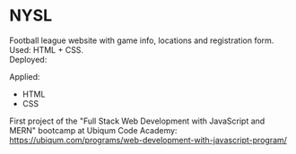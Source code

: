 # NYSL
Football league website with game info, locations and registration form. Used: HTML + CSS.   
Deployed:

Applied:
- HTML
- CSS

First project of the "Full Stack Web Development with JavaScript and MERN" bootcamp at Ubiqum Code Academy:
https://ubiqum.com/programs/web-development-with-javascript-program/
